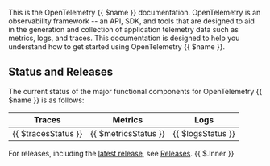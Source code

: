 ---
---

This is the OpenTelemetry {{ $name }} documentation. OpenTelemetry is an
observability framework -- an API, SDK, and tools that are designed to aid in
the generation and collection of application telemetry data such as metrics,
logs, and traces. This documentation is designed to help you understand how to
get started using OpenTelemetry {{ $name }}.

## Status and Releases

The current status of the major functional components for OpenTelemetry
{{ $name }} is as follows:

| Traces              | Metrics              | Logs              |
| ------------------- | -------------------- | ----------------- |
| {{ $tracesStatus }} | {{ $metricsStatus }} | {{ $logsStatus }} |

For releases, including the [latest release][], see [Releases]. {{ $.Inner }}

[latest release]:
  <https://github.com/open-telemetry/opentelemetry-{{ $lang }}/releases/latest>
[Releases]:
  <https://github.com/open-telemetry/opentelemetry-{{ $lang }}/releases>
